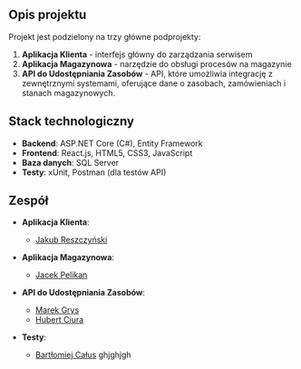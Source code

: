 ## Opis projektu

Projekt jest podzielony na trzy główne podprojekty:
1. **Aplikacja Klienta** - interfejs główny do zarządzania serwisem
2. **Aplikacja Magazynowa** - narzędzie do obsługi procesów na magazynie
3. **API do Udostępniania Zasobów** - API, które umożliwia integrację z zewnętrznymi systemami, oferujące dane o zasobach, zamówieniach i stanach magazynowych.

## Stack technologiczny

- **Backend**: ASP.NET Core (C#), Entity Framework
- **Frontend**: React.js, HTML5, CSS3, JavaScript
- **Baza danych**: SQL Server
- **Testy**: xUnit, Postman (dla testów API)

## Zespół

- **Aplikacja Klienta**: 
  - [Jakub Reszczyński](https://github.com/JakubReszczynski)
  
- **Aplikacja Magazynowa**: 
  - [Jacek Pelikan](https://github.com/Jacek912)

- **API do Udostępniania Zasobów**: 
  - [Marek Grys](https://github.com/MarekGrys)
  - [Hubert Ciura](https://github.com/HubertCiura)

- **Testy**:
  - [Bartłomiej Całus](https://github.com/BartlomiejCalus)
ghjghjgh
